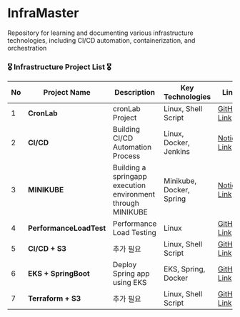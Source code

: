 # InfraMaster
Repository for learning and documenting various infrastructure technologies, including CI/CD automation, containerization, and orchestration

### 🎖️ Infrastructure Project List 🎖️
| No | Project Name | Description | Key Technologies | Link | Date |
|----|--------------|-------------|-------------------|------|------|
| 1  | **CronLab** | cronLab Project | Linux, Shell Script | [GitHub Link](https://github.com/LeeYeonhee-00/InfraMaster/tree/main/CronLab) | 2024-09-19 |
| 2  | **CI/CD** | Building CI/CD Automation Process | Linux, Docker, Jenkins | [Notion Link](https://rapid-bush-206.notion.site/241001-CI-CD-Minikube-112fb022fe8180f9bac1e89a7351ec78?pvs=4) | 2024-09-30 |
| 3  | **MINIKUBE** | Building a springapp execution environment through MINIKUBE | Minikube, Docker, Spring | [Notion Link](https://rapid-bush-206.notion.site/241002-Minikube-113fb022fe818097a85ecff2164f9f9d?pvs=4) | 2024-10-02 |
| 4  | **PerformanceLoadTest** | Performance Load Testing | Linux | [GitHub Link](https://github.com/LeeYeonhee-00/InfraMaster/tree/main/PerformanceLoadTest) | 2024-10-10 |
| 5  | **CI/CD + S3** | 추가 필요 | Linux, Shell Script | [GitHub Link](https://github.com/LeeYeonhee-00/InfraMaster/tree/main/StressTest) | 2024-10-11 |
| 6  | **EKS + SpringBoot** | Deploy Spring app using EKS | EKS, Spring, Docker | [GitHub Link](https://github.com/LeeYeonhee-00/InfraMaster/tree/main/EKS_springApp) | 2024-10-15 |
| 7  | **Terraform + S3** | 추가 필요 | Linux, Shell Script | [GitHub Link](https://github.com/LeeYeonhee-00/InfraMaster/tree/main/StressTest) | 2024-10-15 |
